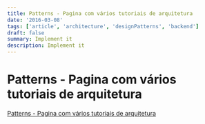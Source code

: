 ```yaml
---
title: Patterns - Pagina com vários tutoriais de arquitetura
date: '2016-03-08'
tags: ['article', 'architecture', 'designPatterns', 'backend']
draft: false
summary: Implement it
description: Implement it
---
```


# Patterns - Pagina com vários tutoriais de arquitetura

 [Patterns - Pagina com vários tutoriais de arquitetura](https://www.patterns.dev/posts)